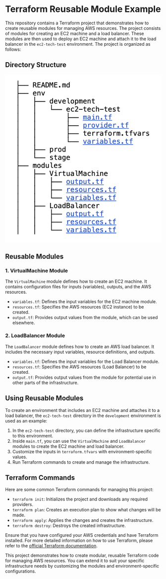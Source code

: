 # Terraform Reusable Module Example

This repository contains a Terraform project that demonstrates how to create reusable modules for managing AWS resources. The project consists of modules for creating an EC2 machine and a load balancer. These modules are then used to deploy an EC2 machine and attach it to the load balancer in the `ec2-tech-test` environment. The project is organized as follows:

## Directory Structure

![Directory Structure](/photo.png)

## Reusable Modules

### 1. VirtualMachine Module

The `VirtualMachine` module defines how to create an EC2 machine. It contains configuration files for inputs (variables), outputs, and the AWS resources.

-   `variables.tf`: Defines the input variables for the EC2 machine module.
-   `resources.tf`: Specifies the AWS resources (EC2 instance) to be created.
-   `output.tf`: Provides output values from the module, which can be used elsewhere.

### 2. LoadBalancer Module

The `LoadBalancer` module defines how to create an AWS load balancer. It includes the necessary input variables, resource definitions, and outputs.

-   `variables.tf`: Defines the input variables for the Load Balancer module.
-   `resources.tf`: Specifies the AWS resources (Load Balancer) to be created.
-   `output.tf`: Provides output values from the module for potential use in other parts of the infrastructure.

## Using Reusable Modules

To create an environment that includes an EC2 machine and attaches it to a load balancer, the `ec2-tech-test` directory in the `development` environment is used as an example:

1.  In the `ec2-tech-test` directory, you can define the infrastructure specific to this environment.
2.  Inside `main.tf`, you can use the `VirtualMachine` and `LoadBalancer` modules to create the EC2 machine and load balancer.
3.  Customize the inputs in `terraform.tfvars` with environment-specific values.
4.  Run Terraform commands to create and manage the infrastructure.

## Terraform Commands

Here are some common Terraform commands for managing this project:

-   `terraform init`: Initializes the project and downloads any required providers.
-   `terraform plan`: Creates an execution plan to show what changes will be made.
-   `terraform apply`: Applies the changes and creates the infrastructure.
-   `terraform destroy`: Destroys the created infrastructure.

Ensure that you have configured your AWS credentials and have Terraform installed. For more detailed information on how to use Terraform, please refer to the [official Terraform documentation](https://www.terraform.io/docs/index.html).

This project demonstrates how to create modular, reusable Terraform code for managing AWS resources. You can extend it to suit your specific infrastructure needs by customizing the modules and environment-specific configurations.
